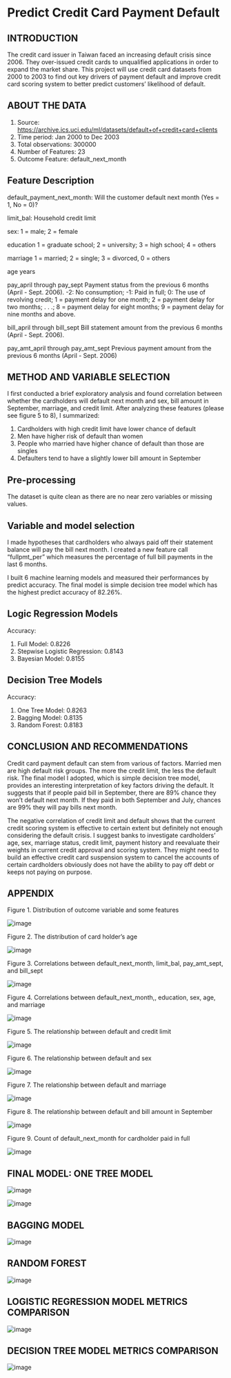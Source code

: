 # Predict Credit Card Payment Default

## INTRODUCTION
The credit card issuer in Taiwan faced an increasing default crisis since 2006. They over-issued credit cards to unqualified applications in order to expand the market share. This project will use credit card datasets from 2000 to 2003 to find out key drivers of payment default and improve credit card scoring system to better predict customers’ likelihood of default. 

## ABOUT THE DATA
1.	Source: https://archive.ics.uci.edu/ml/datasets/default+of+credit+card+clients
2.	Time period: Jan 2000 to Dec 2003
3.	Total observations: 300000
4.	Number of Features: 23
5.	Outcome Feature:  default_next_month

## Feature Description
default_payment_next_month: Will the customer default next month (Yes = 1, No = 0)?

limit_bal: Household credit limit

sex:	1 = male; 2 = female

education	1 = graduate school; 2 = university; 3 = high school; 4 = others

marriage	1 = married; 2 = single; 3 = divorced, 0 = others

age	years

pay_april through pay_sept	Payment status from the previous 6 months (April - Sept. 2006). -2: No consumption; -1: Paid in full; 0: The
use of revolving credit; 1 = payment delay for one month; 2 = payment delay for two months; . . .; 8 = payment delay for eight months; 9 = payment delay for nine months and above. 

bill_april through bill_sept	Bill statement amount from the previous 6 months (April - Sept. 2006).

pay_amt_april through pay_amt_sept	Previous payment amount from the previous 6 months (April - Sept. 2006)

## METHOD AND VARIABLE SELECTION
I first conducted a brief exploratory analysis and found correlation between whether the cardholders will default next month and sex, bill amount in September, marriage, and credit limit. After analyzing these features (please see figure 5 to 8), I summarized:
1.	Cardholders with high credit limit have lower chance of default
2.	Men have higher risk of default than women
3.	People who married have higher chance of default than those are singles
4.	Defaulters tend to have a slightly lower bill amount in September

## Pre-processing
The dataset is quite clean as there are no near zero variables or missing values. 

## Variable and model selection
I made hypotheses that cardholders who always paid off their statement balance will pay the bill next month. I created a new feature call “fullpmt_per” which measures the percentage of full bill payments in the last 6 months. 

I built 6 machine learning models and measured their performances by predict accuracy. The final model is simple decision tree model which has the highest predict accuracy of 82.26%. 

## Logic Regression Models
Accuracy:
1.	Full Model: 0.8226
2.	Stepwise Logistic Regression: 0.8143
3.	Bayesian Model: 0.8155

## Decision Tree Models
Accuracy:
1.	One Tree Model: 0.8263
2.	Bagging Model: 0.8135
3.	Random Forest: 0.8183

## CONCLUSION AND RECOMMENDATIONS
Credit card payment default can stem from various of factors.  Married men are high default risk groups.  The more the credit limit, the less the default risk. The final model I adopted, which is simple decision tree model, provides an interesting interpretation of key factors driving the default. It suggests that if people paid bill in September, there are 89% chance they won’t default next month. If they paid in both September and July, chances are 99% they will pay bills next month.

The negative correlation of credit limit and default shows that the current credit scoring system is effective to certain extent but definitely not enough considering the default crisis. I suggest banks to investigate cardholders’ age, sex, marriage status, credit limit, payment history and reevaluate their weights in current credit approval and scoring system. They might need to build an effective credit card suspension system to cancel the accounts of certain cardholders obviously does not have the ability to pay off debt or keeps not paying on purpose. 

## APPENDIX
Figure 1.   Distribution of outcome variable and some features

![image](https://user-images.githubusercontent.com/18519663/59875229-15472c80-9355-11e9-82a7-e011d122ebb3.png)

Figure 2.  The distribution of card holder’s age

![image](https://user-images.githubusercontent.com/18519663/59875235-1a0be080-9355-11e9-8a61-74a6b55cfad7.png)

Figure 3. Correlations between default_next_month, limit_bal, pay_amt_sept, and bill_sept

![image](https://user-images.githubusercontent.com/18519663/59875244-1d9f6780-9355-11e9-88bb-bd90d3dcf589.png)

Figure 4. Correlations between default_next_month,, education, sex, age, and marriage

![image](https://user-images.githubusercontent.com/18519663/59875254-22641b80-9355-11e9-9396-67a26bc5b998.png)

Figure 5. The relationship between default and credit limit

![image](https://user-images.githubusercontent.com/18519663/59875352-67884d80-9355-11e9-8fcb-4e76f2122bc0.png)

Figure 6. The relationship between default and sex

![image](https://user-images.githubusercontent.com/18519663/59875358-6d7e2e80-9355-11e9-8d69-7ff6ef60fc6b.png)

Figure 7. The relationship between default and marriage

![image](https://user-images.githubusercontent.com/18519663/59875363-7111b580-9355-11e9-9c23-f40150ce1b42.png)

Figure 8.  The relationship between default and bill amount in September

![image](https://user-images.githubusercontent.com/18519663/59875367-753dd300-9355-11e9-9a71-062ec5decb29.png)

Figure 9. Count of default_next_month for cardholder paid in full

![image](https://user-images.githubusercontent.com/18519663/59875372-7969f080-9355-11e9-8e84-12b567c1d613.png)

## FINAL MODEL: ONE TREE MODEL
![image](https://user-images.githubusercontent.com/18519663/59875274-2f810a80-9355-11e9-8592-fc292c9121fe.png)

![image](https://user-images.githubusercontent.com/18519663/59875281-34de5500-9355-11e9-82f3-d16459392a1f.png)

## BAGGING MODEL
![image](https://user-images.githubusercontent.com/18519663/59875291-39a30900-9355-11e9-9a02-8cd59f39eca9.png)

## RANDOM FOREST 
![image](https://user-images.githubusercontent.com/18519663/59875410-930b3800-9355-11e9-9071-1b3273d97176.png)

## LOGISTIC REGRESSION MODEL METRICS COMPARISON
![image](https://user-images.githubusercontent.com/18519663/59875422-97cfec00-9355-11e9-99a1-c2a626546772.png)

## DECISION TREE MODEL METRICS COMPARISON
![image](https://user-images.githubusercontent.com/18519663/59875430-9c94a000-9355-11e9-92ac-06c5ff323250.png)

